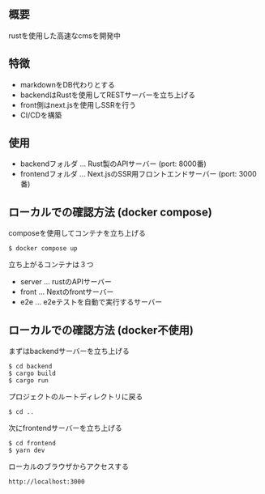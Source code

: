 ## 概要

rustを使用した高速なcmsを開発中

## 特徴

- markdownをDB代わりとする
- backendはRustを使用してRESTサーバーを立ち上げる
- front側はnext.jsを使用しSSRを行う
- CI/CDを構築

## 使用

- backendフォルダ ... Rust製のAPIサーバー (port: 8000番)
- frontendフォルダ ... Next.jsのSSR用フロントエンドサーバー (port: 3000番)

## ローカルでの確認方法 (docker compose)

composeを使用してコンテナを立ち上げる

```
$ docker compose up
```

立ち上がるコンテナは３つ

- server ... rustのAPIサーバー
- front ... Nextのfrontサーバー
- e2e ... e2eテストを自動で実行するサーバー

## ローカルでの確認方法 (docker不使用)

まずはbackendサーバーを立ち上げる

```
$ cd backend
$ cargo build
$ cargo run
```

プロジェクトのルートディレクトリに戻る

```
$ cd ..
```

次にfrontendサーバーを立ち上げる

```
$ cd frontend
$ yarn dev
```

ローカルのブラウザからアクセスする

```
http://localhost:3000
```